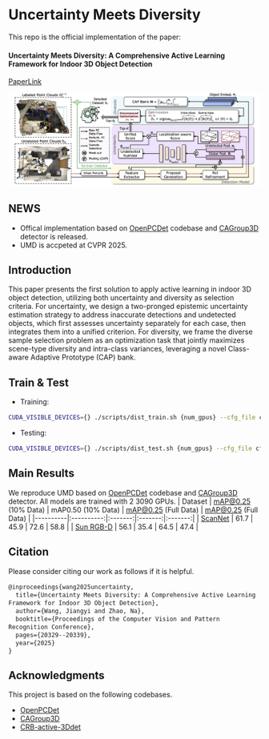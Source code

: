 # Uncertainty Meets Diversity

This repo is the official implementation of the paper:
#### Uncertainty Meets Diversity: A Comprehensive Active Learning Framework for Indoor 3D Object Detection
[PaperLink](https://arxiv.org/pdf/2503.16125)

<img src="architecture.jpg">

## NEWS
- Offical implementation based on [OpenPCDet](https://github.com/open-mmlab/OpenPCDet) codebase and [CAGroup3D](https://github.com/Haiyang-W/CAGroup3D) detector is released.
- UMD is accpeted at CVPR 2025.

## Introduction
This paper presents the first solution to apply active learning in indoor 3D object detection, utilizing both uncertainty and diversity as selection criteria. For uncertainty, we design a two-pronged epistemic uncertainty estimation strategy to address inaccurate detections and undetected objects, which first assesses uncertainty separately for each case, then integrates them into a unified criterion. For diversity, we frame the diverse sample selection problem as an optimization task that jointly maximizes scene-type diversity and intra-class variances, leveraging a novel Class-aware Adaptive Prototype (CAP) bank. 

## Train & Test
- Training:
```bash
CUDA_VISIBLE_DEVICES={} ./scripts/dist_train.sh {num_gpus} --cfg_file cfgs/scannet_models/CAGroup3D_active.yaml --extra_tag {your name} --fix_random_seed
```

- Testing:
```bash
CUDA_VISIBLE_DEVICES={} ./scripts/dist_test.sh {num_gpus} --cfg_file cfgs/scannet_models/CAGroup3D_active.yaml --ckpt {your pth}
```

## Main Results
We reproduce UMD based on [OpenPCDet](https://github.com/open-mmlab/OpenPCDet) codebase and [CAGroup3D](https://github.com/Haiyang-W/CAGroup3D) detector. All models are trained with 2 3090 GPUs.
|   Dataset | mAP@0.25 (10\% Data) | mAP0.50 (10\% Data) | mAP@0.25 (Full Data) | mAP@0.25 (Full Data) |
|----------|:----------:|:-------:|:-------:|:-------:|
| [ScanNet](tools/cfgs/scannet_models/CAGroup3D.yaml) | 61.7  |	45.9 | 72.6 | 58.8 |
| [Sun RGB-D](tools/cfgs/sunrgbd_models/CAGroup3D.yaml) | 56.1   |	35.4 | 64.5 | 47.4 |

## Citation
Please consider citing our work as follows if it is helpful.
```
@inproceedings{wang2025uncertainty,
  title={Uncertainty Meets Diversity: A Comprehensive Active Learning Framework for Indoor 3D Object Detection},
  author={Wang, Jiangyi and Zhao, Na},
  booktitle={Proceedings of the Computer Vision and Pattern Recognition Conference},
  pages={20329--20339},
  year={2025}
}
```

## Acknowledgments
This project is based on the following codebases.
* [OpenPCDet](https://github.com/open-mmlab/OpenPCDet)
* [CAGroup3D](https://github.com/Haiyang-W/CAGroup3D)
* [CRB-active-3Ddet](https://github.com/Luoyadan/CRB-active-3Ddet)
